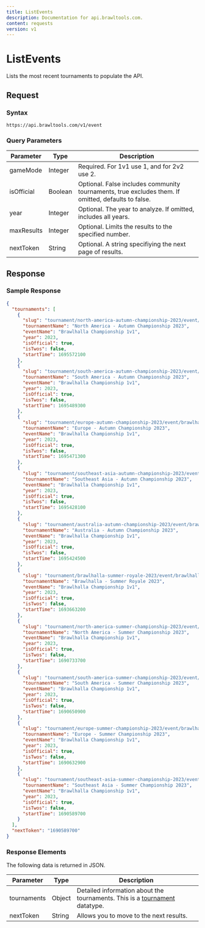 ```yaml
---
title: ListEvents
description: Documentation for api.brawltools.com.
content: requests
version: v1
---
```


# ListEvents

Lists the most recent tournaments to populate the API.

## Request

### Syntax

```
https://api.brawltools.com/v1/event
```

### Query Parameters

| Parameter  | Type    | Description                                                                                        |
| ---------- | ------- | -------------------------------------------------------------------------------------------------- |
| gameMode   | Integer | Required. For 1v1 use 1, and for 2v2 use 2.                                                        |
| isOfficial | Boolean | Optional. False includes community tournaments, true excludes them. If omitted, defaults to false. |
| year       | Integer | Optional. The year to analyze. If omitted, includes all years.                                     |
| maxResults | Integer | Optional. Limits the results to the specified number.                                              |
| nextToken  | String  | Optional. A string specifiying the next page of results.                                           |

## Response

### Sample Response

```json
{
  "tournaments": [
    {
      "slug": "tournament/north-america-autumn-championship-2023/event/brawlhalla-championship-1v1",
      "tournamentName": "North America - Autumn Championship 2023",
      "eventName": "Brawlhalla Championship 1v1",
      "year": 2023,
      "isOfficial": true,
      "isTwos": false,
      "startTime": 1695572100
    },
    {
      "slug": "tournament/south-america-autumn-championship-2023/event/brawlhalla-championship-1v1",
      "tournamentName": "South America - Autumn Championship 2023",
      "eventName": "Brawlhalla Championship 1v1",
      "year": 2023,
      "isOfficial": true,
      "isTwos": false,
      "startTime": 1695489300
    },
    {
      "slug": "tournament/europe-autumn-championship-2023/event/brawlhalla-championship-1v1",
      "tournamentName": "Europe - Autumn Championship 2023",
      "eventName": "Brawlhalla Championship 1v1",
      "year": 2023,
      "isOfficial": true,
      "isTwos": false,
      "startTime": 1695471300
    },
    {
      "slug": "tournament/southeast-asia-autumn-championship-2023/event/brawlhalla-championship-1v1",
      "tournamentName": "Southeast Asia - Autumn Championship 2023",
      "eventName": "Brawlhalla Championship 1v1",
      "year": 2023,
      "isOfficial": true,
      "isTwos": false,
      "startTime": 1695428100
    },
    {
      "slug": "tournament/australia-autumn-championship-2023/event/brawlhalla-championship-1v1",
      "tournamentName": "Australia - Autumn Championship 2023",
      "eventName": "Brawlhalla Championship 1v1",
      "year": 2023,
      "isOfficial": true,
      "isTwos": false,
      "startTime": 1695424500
    },
    {
      "slug": "tournament/brawlhalla-summer-royale-2023/event/brawlhalla-championship-1v1",
      "tournamentName": "Brawlhalla - Summer Royale 2023",
      "eventName": "Brawlhalla Championship 1v1",
      "year": 2023,
      "isOfficial": true,
      "isTwos": false,
      "startTime": 1693663200
    },
    {
      "slug": "tournament/north-america-summer-championship-2023/event/brawlhalla-championship-1v1",
      "tournamentName": "North America - Summer Championship 2023",
      "eventName": "Brawlhalla Championship 1v1",
      "year": 2023,
      "isOfficial": true,
      "isTwos": false,
      "startTime": 1690733700
    },
    {
      "slug": "tournament/south-america-summer-championship-2023/event/brawlhalla-championship-1v1",
      "tournamentName": "South America - Summer Championship 2023",
      "eventName": "Brawlhalla Championship 1v1",
      "year": 2023,
      "isOfficial": true,
      "isTwos": false,
      "startTime": 1690650900
    },
    {
      "slug": "tournament/europe-summer-championship-2023/event/brawlhalla-championship-1v1",
      "tournamentName": "Europe - Summer Championship 2023",
      "eventName": "Brawlhalla Championship 1v1",
      "year": 2023,
      "isOfficial": true,
      "isTwos": false,
      "startTime": 1690632900
    },
    {
      "slug": "tournament/southeast-asia-summer-championship-2023/event/brawlhalla-championship-1v1",
      "tournamentName": "Southeast Asia - Summer Championship 2023",
      "eventName": "Brawlhalla Championship 1v1",
      "year": 2023,
      "isOfficial": true,
      "isTwos": false,
      "startTime": 1690589700
    }
  ],
  "nextToken": "1690589700"
}
```

### Response Elements

The following data is returned in JSON.

| Parameter   | Type   | Description                                                                                                         |
| ----------- | ------ | ------------------------------------------------------------------------------------------------------------------- |
| tournaments | Object | Detailed information about the tournaments. This is a <a href="../../datatypes/tournament">tournament</a> datatype. |
| nextToken   | String | Allows you to move to the next results.                                                                             |

